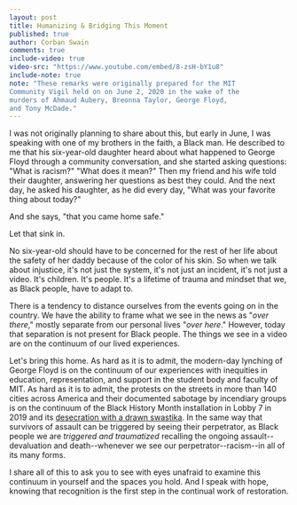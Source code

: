 ```yaml
---
layout: post
title: Humanizing & Bridging This Moment
published: true
author: Corban Swain 
comments: true
include-video: true
video-src: "https://www.youtube.com/embed/8-zsH-bY1u8"
include-note: true
note: "These remarks were originally prepared for the MIT
Community Vigil held on on June 2, 2020 in the wake of the
murders of Ahmaud Aubery, Breonna Taylor, George Floyd, 
and Tony McDade."
---
```


I was not originally planning to share about this, but early in June,
I was speaking with one of my brothers in the faith, a Black man. He
described to me that his six-year-old daughter heard about what
happened to George Floyd through a community conversation, and she
started asking questions: "What is racism?" "What does it mean?" Then
my friend and his wife told their daughter, answering her questions as
best they could. And the next day, he asked his daughter, as he did
every day, "What was your favorite thing about today?" <!--more-->

And she says, "that you came home safe."

Let that sink in.

No six-year-old should have to be concerned for the rest of her life
about the safety of her daddy because of the color of his skin. So
when we talk about injustice, it's not just the system, it's not just
an incident, it's not just a video. It's children. It's people. It's a
lifetime of trauma and mindset that we, as Black people, have to adapt
to.

There is a tendency to distance ourselves from the events going on in
the country. We have the ability to frame what we see in the news as
"*over there*," mostly separate from our personal lives "*over here*."
However, today that separation is not present for Black people. The
things we see in a video are on the continuum of our lived
experiences.

Let's bring this home. As hard as it is to admit, the modern-day
lynching of George Floyd is on the continuum of our experiences with
inequities in education, representation, and support in the student
body and faculty of MIT. As hard as it is to admit, the protests on
the streets in more than 140 cities across America and their
documented sabotage by incendiary groups is on the continuum of the
Black History Month installation in Lobby 7 in 2019 and its
[desecration with a drawn
swastika](https://thetech.com/2019/02/07/swastika-on-black-hack). In
the same way that survivors of assault can be triggered by seeing
their perpetrator, as Black people we are *triggered and traumatized*
recalling the ongoing assault--devaluation and death--whenever we see
our perpetrator--racism--in all of its many forms.

I share all of this to ask you to see with eyes unafraid to examine
this continuum in yourself and the spaces you hold. And I speak with
hope, knowing that recognition is the first step in the continual work
of restoration.
